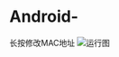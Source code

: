# Android-
长按修改MAC地址
![运行图](https://github.com/869339820/Android-LAN_Wake-_PC/blob/master/app/src/main/res/image/1.jpg?raw=true)  
